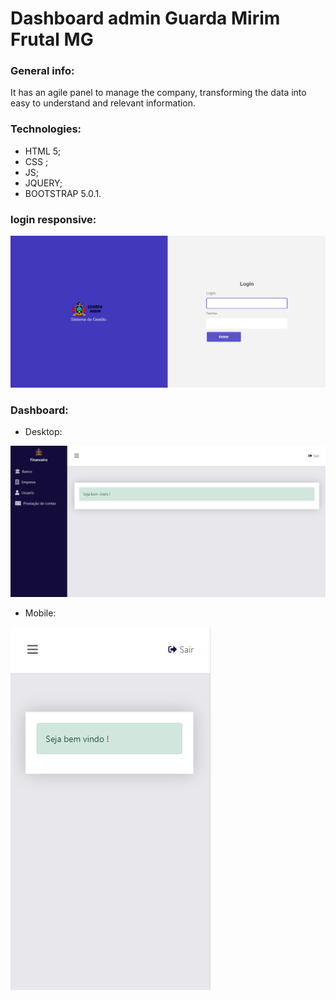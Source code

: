# Dashboard admin Guarda Mirim Frutal MG 



### General info:

It has an agile panel to manage the company, transforming the data into easy to understand and relevant information.

### Technologies:

- HTML 5;
- CSS ;
- JS;
- JQUERY;
- BOOTSTRAP 5.0.1.

### login responsive:

![login-desktop](images-readme\login-desktop.png)





### Dashboard:

- Desktop:

![dashboard-desktop](images-readme\dashboard-desktop.png)



- Mobile:

![dashboard-mobile](images-readme\dashboard-mobile.png)